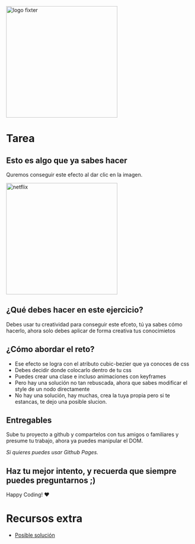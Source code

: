 <img alt="logo fixter" width="300" src="https://fixter.camp/static/media/geek_completo.7e1e87a7.png" />

# Tarea 
## Esto es algo que ya sabes hacer

Quremos conseguir este efecto al dar clic en la imagen.

<img width="300px" src="https://i.imgur.com/OlwvHHF.gif" alt="netflix">


## ¿Qué debes hacer en este ejercicio?
Debes usar tu creatividad para conseguir este efceto, tú ya sabes cómo hacerlo, ahora solo debes aplicar de forma creativa tus conocimietos

## ¿Cómo abordar el reto?
* Ese efecto se logra con el atributo cubic-bezier que ya conoces de css
* Debes decidir donde colocarlo dentro de tu css
* Puedes crear una clase e incluso animaciones con keyframes
* Pero hay una solución no tan rebuscada, ahora que sabes modificar el style de un nodo directamente
* No hay una solución, hay muchas, crea la tuya propia pero si te estancas, te dejo una posible slucion.

## Entregables 
Sube tu proyecto a github y compartelos con tus amigos o familiares y presume tu trabajo, ahora ya puedes manipular el DOM.

*Si quieres puedes usar Github Pages.*

## Haz tu mejor intento, y recuerda que siempre puedes preguntarnos ;)

Happy Coding!  ❤

# Recursos extra
* [Posible solución](https://gist.github.com/HectorBlisS/8c379404508c7e0c0490df2d0ba36908)